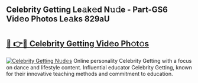 ## Celebrity Getting Le𝚊k𝚎d N𝚞𝚍e - Part-GS6 Vid𝚎o Photos Le𝚊ks 829aU

# <h2><a href="http://fbdtma.evod.top/?m=Celebrity+Getting">🔗 👉🔴 Celebrity Getting Vid𝚎o Ph𝚘t𝚘s</a></h2>

[![Celebrity Getting N𝚞d𝚎s](https://i.imgur.com/8V9OHl7.gif)](http://fbdtma.evod.top/?m=Celebrity+Getting)
Online personality Celebrity Getting with a focus on dance and lifestyle content. Influential educator Celebrity Getting, known for their innovative teaching methods and commitment to education. 
